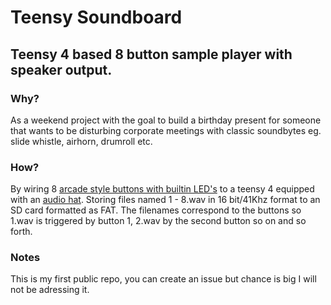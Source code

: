 # Teensy Soundboard
## Teensy 4 based 8 button sample player with speaker output.

### Why?
As a weekend project with the goal to build a birthday present for someone that wants to be disturbing corporate meetings with classic soundbytes eg. slide whistle, airhorn, drumroll etc.

### How?
By wiring 8 [arcade style buttons with builtin LED's](https://www.adafruit.com/product/3429) to a teensy 4 equipped with an [audio hat](https://www.pjrc.com/store/teensy3_audio.html).
Storing files named 1 - 8.wav in 16 bit/41Khz format to an SD card formatted as FAT. The filenames correspond to the buttons so 1.wav is triggered by button 1, 2.wav by the second button so on and so forth.

### Notes
This is my first public repo, you can create an issue but chance is big I will not be adressing it.
